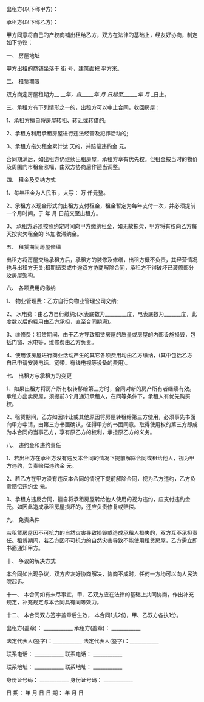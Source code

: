 
 


出租方(以下称甲方)：


承租方(以下称乙方)：


甲方同意将自己的产权商铺出租给乙方，双方在法律的基础上，经友好协商，制定如下协议：


一、 房屋地址


甲方出租的商铺坐落于 街 号，建筑面积 平方米。


二、 租赁期限


双方商定房屋租期为__ ___年，自_____年_ _月_ _日起至______年_ _月_ _日止。


三、承租方有下列情形之一的，出租方可以中止合同，收回房屋：


1、承租方擅自将房屋转租、转让或转借的;


2、承租方利用承租房屋进行违法经营及犯罪活动的;


3、承租方拖欠租金累计达 天的，并赔偿违约金 元。


合同期满后，如出租方仍继续出租房屋，承租方享有优先权。但租金按当时的物价及周围门市租金涨幅，由双方协商后作适当调整。


四、 租金及交纳方式


1、每年租金为人民币 ，大写： 万 仟元整。


2、承租方以现金形式向出租方支付租金，租金暂定为每年支付一次，并必须提前一个月时间，于 年 月 日前交至出租方。


3、 承租方必须按照约定时间向甲方缴纳租金，如无故拖欠，甲方将有权向乙方每天按实欠租金的 %加收滞纳金。


五、 租赁期间房屋修缮


出租方将房屋交给承租方后，承租方的装修及修缮，出租方概不负责，其经营情况也与出租方无关;租期结束或中途双方协商解除合同，承租方不得破坏已装修部分及房屋架构。


六、 各项费用的缴纳


1、 物业管理费：乙方自行向物业管理公司交纳;


2、 水电费：由乙方自行缴纳;(水表底数为_________度，电表底数为_______度，此度数以后的费用由乙方承担，直至合同期满)。


3、维修费：租赁期间，由于乙方导致租赁房屋的质量或房屋的内部设施损毁，包括门窗、水电等，维修费由乙方负责。


4、使用该房屋进行商业活动产生的其它各项费用均由乙方缴纳，(其中包括乙方自已申请安装电话、宽带、有线电视等设备的费用)。


七、 出租方与承租方的变更


1、如果出租方将房产所有权转移给第三方时，合同对新的房产所有者继续有效。承租方出卖房屋，须提前3个月通知承租人，在同等条件下，承租人有优先购买权。


2、租赁期间，乙方如因转让或其他原因将房屋转租给第三方使用，必须事先书面向甲方申请，由第三方书面确认，征得甲方的书面同意。取得使用权的第三方即成为本合同的当事乙方，享有原乙方的权利，承担原乙方的义务。


八、 违约金和违约责任


1、若出租方在承租方没有违反本合同的情况下提前解除合同或租给他人，视为甲方违约，负责赔偿违约金 元。


2、若乙方在甲方没有违反本合同的情况下提前解除合同，视为乙方违约，乙方负责赔偿违约金 元。


3、承租方违反合同，擅自将承租房屋转给他人使用的视为违约，应支付违约金 元。如因此造成承租房屋损坏的，还应负责修复或赔偿。


九、 免责条件


若租赁房屋因不可抗力的自然灾害导致损毁或造成承租人损失的，双方互不承担责任。租赁期间，若乙方因不可抗力的自然灾害导致不能使用租赁房屋，乙方需立即书面通知甲方。


十、 争议的解决方式


本合同如出现争议，双方应友好协商解决，协商不成时，任何一方均可以向人民法院起诉。


十一、 本合同如有未尽事宜，甲、乙双方应在法律的基础上共同协商，作出补充规定，补充规定与本合同具有同等效力。


十二、 本合同双方签字盖章后生效， 本合同1式2份，甲、乙双方各执1份。


出租方(盖章)： ____________ 承租方(盖章)： ____________


法定代表人(签字)：____________ 法定代表人(签字)：____________


联系电话： ____________ 联系电话： ____________


联系地址： ____________ 联系地址： ____________


身份证号码： ____________ 身份证号码： ____________


日 期： 年 月 日 日 期： 年 月 日
 


 

 
 
 
 
 
  


  
 

  


  


  
 
 
 
 

